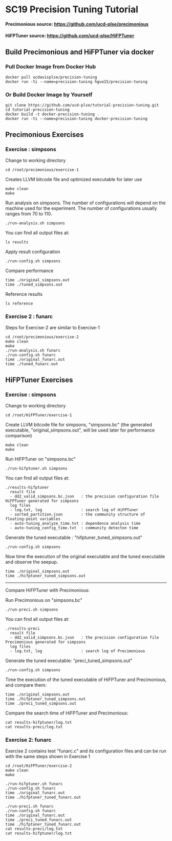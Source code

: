 # SC19 Precision Tuning Tutorial

#### Precimonious source: https://github.com/ucd-plse/precimonious
#### HiFPTuner source: https://github.com/ucd-plse/HiFPTuner

## Build Precimonious and HiFPTuner via docker
### Pull Docker Image from Docker Hub
```
docker pull ucdavisplse/precision-tuning
docker run -ti --name=precision-tuning hguo15/precision-tuning
```
###  Or Build Docker Image by Yourself
```
git clone https://github.com/ucd-plse/tutorial-precision-tuning.git
cd tutorial-precision-tuning 
docker build -t docker-precision-tuning .
docker run -ti --name=precision-tuning docker-precision-tuning
```

## Precimonious Exercises
### Exercise : simpsons
Change to working directory
```
cd /root/precimonious/exercise-1
```
Creates LLVM bitcode file and optimized executable for later use
```
make clean
make
```
Run analysis on simpsons. The number of configurations will depend on the machine used for the experiment. The number of configurations usually ranges from 70 to 110.
```
./run-analysis.sh simpsons
```
You can find all output files at:
```
ls results
```
Apply result configuration
```
./run-config.sh simpsons
```
Compare performance
```
time ./original_simpsons.out
time ./tuned_simpsons.out
```
Reference results
```
ls reference
```
### Exercise 2 : funarc
Steps for Exercise-2 are similar to Exercise-1
```
cd /root/precimonious/exercise-2
make clean
make
./run-analysis.sh funarc
./run-config.sh funarc
time ./original_funarc.out
time ./tuned_funarc.out
```
## HiFPTuner Exercises
### Exercise : simpsons
Change to working directory
```
cd /root/HiFPTuner/exercise-1
```
Create LLVM bitcode file for simpsons, "simpsons.bc" 
(the generated executable, "original_simpsons.out", will be used later for performance comparison)
```
make clean
make
```
Run HiFPTuner on "simpsons.bc"
```
./run-hifptuner.sh simpsons
```
You can find all output files at:
```
./results-hifptuner
  result file
  - dd2_valid_simpsons.bc.json   : the precision configuration file HiFPTuner generated for simpsons
  log files
  - log.txt, log                 : search log of HiFPTuner
  - sorted_partition.json        : the community structure of floating-point variables
  - auto-tuning_analyze_time.txt : dependence analysis time
  - auto-tuning_config_time.txt  : community detecton time
```
Generate the tuned executable : "hifptuner_tuned_simpsons.out"
```
./run-config.sh simpsons
```
Now time the execution of the original executable and the tuned executable and observe the seepup.
```
time ./original_simpsons.out
time ./hifptuner_tuned_simpsons.out
```
-------------------------------------------
Compare HiFPTuner with Precimonious:

Run Precimonious on "simpsons.bc"
```
./run-preci.sh simpsons
```
You can find all output files at:
```
./results-preci
  result file
  - dd2_valid_simpsons.bc.json   : the precision configuration file Precimonious generated for simpsons
  log files
  - log.txt, log                 : search log of Precimonious
```
Generate the tuned executable: "preci_tuned_simpsons.out"
```
./run-config.sh simpsons
```
Time the execution of the tuned executable of HiFPTuner and Precimonious, and compare them:
```
time ./original_simpsons.out
time ./hifptuner_tuned_simpsons.out
time ./preci_tuned_simpsons.out
```
Compare the search time of HiFPTuner and Precimonious:
```
cat results-hifptuner/log.txt
cat results-preci/log.txt
```
### Exercise 2: funarc
Exercise 2 contains test "funarc.c" and its configuration files and can be run with the same steps shown in Exercise 1
```
cd /root/HiFPTuner/exercise-2
make clean
make

./run-hifptuner.sh funarc
./run-config.sh funarc
time ./original_funarc.out
time ./hifptuner_tuned_funarc.out

./run-preci.sh funarc
./run-config.sh funarc
time ./original_funarc.out
time ./preci_tuned_funarc.out
time ./hifptuner_tuned_funarc.out
cat results-preci/log.txt
cat results-hifptuner/log.txt
```
